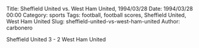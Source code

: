 Title: Sheffield United vs. West Ham United, 1994/03/28
Date: 1994/03/28 00:00
Category: sports
Tags: football, football scores, Sheffield United, West Ham United
Slug: sheffield-united-vs-west-ham-united
Author: carbonero


Sheffield United 3 - 2 West Ham United
